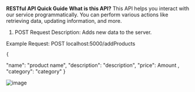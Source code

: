 **RESTful API Quick Guide**
**What is this API?**
This API helps you interact with our service programmatically. You can perform various actions like retrieving data, updating information, and more.
1. POST Request
Description: Adds new data to the server.

Example Request:
POST localhost:5000/addProducts


    {
"name": "product name",
"description": "description",
"price": Amount ,
"category": "category"
}

![image](https://github.com/hassnainali13/server/assets/95144055/19695df3-ca83-409f-9543-4a72cbede3b8)

